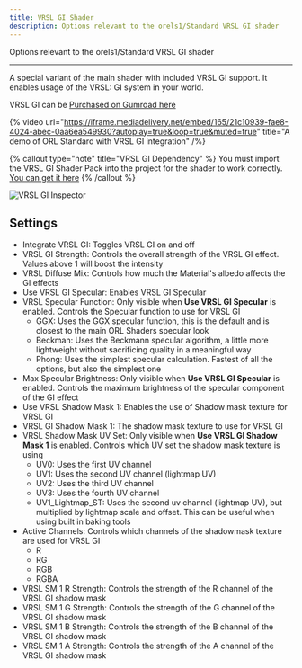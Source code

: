 ```yaml
---
title: VRSL GI Shader
description: Options relevant to the orels1/Standard VRSL GI shader
---
```


Options relevant to the orels1/Standard VRSL GI shader

---

A special variant of the main shader with included VRSL GI support. It enables usage of the VRSL: GI system in your world.

VRSL GI can be [Purchased on Gumroad here](https://acchosen.gumroad.com/l/vrslgi_dmx?layout=profile&recommended_by=library)

{% video url="https://iframe.mediadelivery.net/embed/165/21c10939-fae8-4024-abec-0aa6ea549930?autoplay=true&loop=true&muted=true" title="A demo of ORL Standard with VRSL GI integration" /%}

{% callout type="note" title="VRSL GI Dependency" %}
You must import the VRSL GI Shader Pack into the project for the shader to work correctly. [You can get it here](https://github.com/AcChosen/VR-Stage-Lighting-GI-ShaderPack/releases)
{% /callout %}

![VRSL GI Inspector](/img/docs/orl-standard/vrslgi/vrslgi.png "VRSL GI Inspector")

## Settings

- Integrate VRSL GI: Toggles VRSL GI on and off
- VRSL GI Strength: Controls the overall strength of the VRSL GI effect. Values above 1 will boost the intensity
- VRSL Diffuse Mix: Controls how much the Material's albedo affects the GI effects
- Use VRSL GI Specular: Enables VRSL GI Specular
- VRSL Specular Function: Only visible when **Use VRSL GI Specular** is enabled. Controls the Specular function to use for VRSL GI
  - GGX: Uses the GGX specular function, this is the default and is closest to the main ORL Shaders specular look
  - Beckman: Uses the Beckmann specular algorithm, a little more lightweight without sacrificing quality in a meaningful way
  - Phong: Uses the simplest specular calculation. Fastest of all the options, but also the simplest one
- Max Specular Brightness: Only visible when **Use VRSL GI Specular** is enabled. Controls the maximum brightness of the specular component of the GI effect
- Use VRSL Shadow Mask 1: Enables the use of Shadow mask texture for VRSL GI
- VRSL GI Shadow Mask 1: The shadow mask texture to use for VRSL GI
- VRSL Shadow Mask UV Set: Only visible when **Use VRSL GI Shadow Mask 1** is enabled. Controls which UV set the shadow mask texture is using
  - UV0: Uses the first UV channel
  - UV1: Uses the second UV channel (lightmap UV)
  - UV2: Uses the third UV channel
  - UV3: Uses the fourth UV channel
  - UV1_Lightmap_ST: Uses the second uv channel (lightmap UV), but multiplied by lightmap scale and offset. This can be useful when using built in baking tools
- Active Channels: Controls which channels of the shadowmask texture are used for VRSL GI
  - R
  - RG
  - RGB
  - RGBA
- VRSL SM 1 R Strength: Controls the strength of the R channel of the VRSL GI shadow mask
- VRSL SM 1 G Strength: Controls the strength of the G channel of the VRSL GI shadow mask
- VRSL SM 1 B Strength: Controls the strength of the B channel of the VRSL GI shadow mask
- VRSL SM 1 A Strength: Controls the strength of the A channel of the VRSL GI shadow mask
